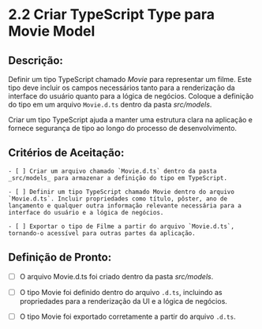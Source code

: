 # 2.2 Criar TypeScript Type para Movie Model

## Descrição:

Definir um tipo TypeScript chamado _Movie_ para representar um filme. Este tipo deve incluir os campos necessários tanto para a renderização da interface do usuário quanto para a lógica de negócios. Coloque a definição do tipo em um arquivo `Movie.d.ts` dentro da pasta _src/models_.

Criar um tipo TypeScript ajuda a manter uma estrutura clara na aplicação e fornece segurança de tipo ao longo do processo de desenvolvimento.

## Critérios de Aceitação:

    - [ ] Criar um arquivo chamado `Movie.d.ts` dentro da pasta _src/models_ para armazenar a definição do tipo em TypeScript.

    - [ ] Definir um tipo TypeScript chamado Movie dentro do arquivo `Movie.d.ts`. Incluir propriedades como título, pôster, ano de lançamento e qualquer outra informação relevante necessária para a interface do usuário e a lógica de negócios.

    - [ ] Exportar o tipo de Filme a partir do arquivo `Movie.d.ts`, tornando-o acessível para outras partes da aplicação.

## Definição de Pronto:

- [ ] O arquivo Movie.d.ts foi criado dentro da pasta _src/models_.

- [ ] O tipo Movie foi definido dentro do arquivo `.d.ts`, incluindo as propriedades para a renderização da UI e a lógica de negócios.

- [ ] O tipo Movie foi exportado corretamente a partir do arquivo `.d.ts`.
